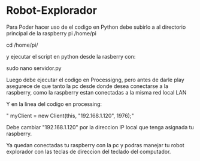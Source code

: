 # Robot-Explorador

Para Poder hacer uso de el codigo en Python debe subirlo a al directorio principal de la raspberry pi /home/pi

cd /home/pi/

y ejecutar el script en python desde la rasberry con:

sudo nano servidor.py

Luego debe ejecutar el codigo en Processigng, pero antes de darle play asegurece de que tanto la pc desde donde
desea conectarse a la raspberry, como la raspberry estan conectadas a la misma red local LAN

Y en la linea del codigo en processing:

" myClient = new Client(this, "192.168.1.120", 1976);"

Debe cambiar "192.168.1.120" por la direccion IP local que tenga asignada tu raspberry.

Ya quedan conectadas tu raspberry con la pc y podras manejar tu robot explorador con las teclas de direccion del teclado del computador.
